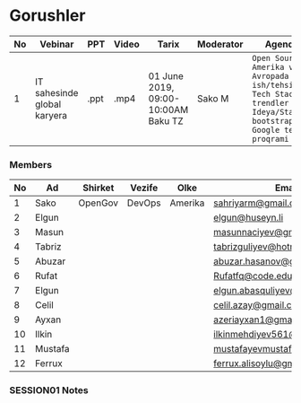 # Gorushler
|No| Vebinar | PPT|Video |Tarix|Moderator|Agenda|
|------|----------------------|---------|---|-----|------|----|
|1| IT sahesinde global karyera|.ppt|.mp4|01 June 2019, 09:00-10:00AM Baku TZ|Sako M|`Open Source`<br/> `Amerika ve Avropada ish/tehsil` <br/>`Tech Stack trendler`<br/>`Ideya/Startup bootstrap`<br/>`Google teqaud proqrami`|

### Members
|No| Ad | Shirket |Vezife|Olke|Email|Linkedin|Profil|
|------|-------|---------|--------|------|----|-----|-----|
|1|Sako|OpenGov|DevOps|Amerika|sahriyarm@gmail.com|[linkedin](https://www.linkedin.com/in/sakom/)|[Etrafli](sakom.md)|
|2|Elgun||||elgun@huseyn.li||
|3|Masun||||masunnaciyev@gmail.com||
|4|Tabriz||||tabrizguliyev@hotmail.com||
|5|Abuzar||||abuzar.hasanov@gmail.com||
|6|Rufat||||Rufatfq@code.edu.az||
|7|Elgun||||elgun.abasquliyev@hotmail.com||
|8|Celil||||celil.azay@gmail.com||
|9|Ayxan||||azeriayxan1@gmail.com||
|10|Ilkin||||ilkinmehdiyev561@yahoo.com||
|11|Mustafa||||mustafayevmustafa99@gmail.com||
|12|Ferrux||||ferrux.alisoylu@gmail.com||

### SESSION01 Notes
